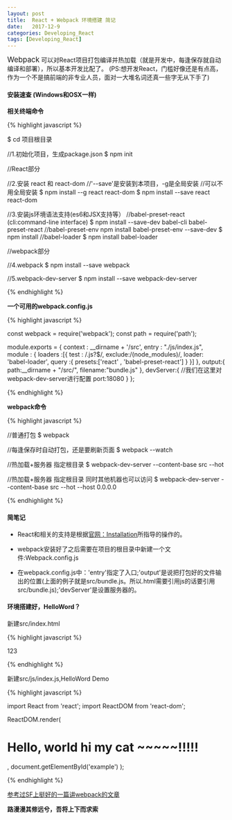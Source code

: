 ```yaml
---
layout: post
title:  React + Webpack 环境搭建 简记
date:   2017-12-9
categories: Developing_React
tags: [Developing_React]
---
```

<big>Webpack</big> 可以对React项目打包编译并热加载（就是开发中，每逢保存就自动编译和部署），所以基本开发比配了。
(PS:想开发React，门槛好像还是有点高，作为一个不是搞前端的非专业人员，面对一大堆名词还真一些字无从下手了)

#### 安装速查 (Windows和OSX一样)

**相关终端命令**

{% highlight javascript %}

$ cd 项目根目录

//1.初始化项目，生成package.json
$ npm init

//React部分

//2.安装 react 和 react-dom
//'--save'是安装到本项目，-g是全局安装
//可以不用全局安装
$ npm install --g react react-dom
$ npm install --save react react-dom

//3.安装js环境语法支持(es6和JSX支持等）
//babel-preset-react (cli:command-line interface)
$ npm install --save-dev babel-cli babel-preset-react
//babel-preset-env
npm install babel-preset-env --save-dev
$ npm install
//babel-loader
$ npm install babel-loader

//webpack部分

//4.webpack
$ npm install --save webpack

//5.webpack-dev-server
$ npm install --save webpack-dev-server

{% endhighlight %}

**一个可用的webpack.config.js**

{% highlight javascript %}

const webpack = require('webpack');
const path = require('path');

module.exports = {
  context : __dirname + '/src',
  entry   : "./js/index.js",
  module  : {
    loaders   :[{
      test : /.js?$/,
      exclude:/(node_modules)/,
      loader: 'babel-loader',
      query :{
        presets:['react' , 'babel-preset-react']
      }
    }]
  },
  output:{
    path:__dirname + "/src/",
    filename:"bundle.js"
  },
  devServer:{
    //我们在这里对webpack-dev-server进行配置
    port:18080
  }
};

{% endhighlight %}

**webpack命令**

{% highlight javascript %}

//普通打包
$ webpack

//每逢保存时自动打包，还是要刷新页面
$ webpack --watch

//热加载+服务器 指定根目录
$ webpack-dev-server --content-base src --hot

//热加载+服务器 指定根目录 同时其他机器也可以访问
$ webpack-dev-server --content-base src --hot --host 0.0.0.0

{% endhighlight %}

#### 简笔记

* React和相关的支持是根据[官网：Installation](https://reactjs.org/docs/installation.html)所指导的操作的。

* webpack安装好了之后需要在项目的根目录中新建一个文件:Webpack.config.js

* 在webpack.config.js中：'entry'指定了入口;'output'是说把打包好的文件输出的位置(上面的例子就是src/bundle.js。所以.html需要引用js的话要引用src/bundle.js);'devServer'是设置服务器的。

#### 环境搭建好，HelloWord？

新建src/index.html

{% highlight javascript %}

<div id="example">123</div>
<script type="text/javascript" src="bundle.js">
</script>

{% endhighlight %}

新建src/js/index.js,HelloWord Demo

{% highlight javascript %}

import React from 'react';
import ReactDOM from 'react-dom';

ReactDOM.render(
   <h1>Hello, world hi my cat ~~~~~!!!!!</h1>,
   document.getElementById('example')
 );

{% endhighlight %}


[参考过SF上挺好的一篇讲webpack的文章](https://segmentfault.com/a/1190000006178770)


__路漫漫其修远兮，吾将上下而求索__

